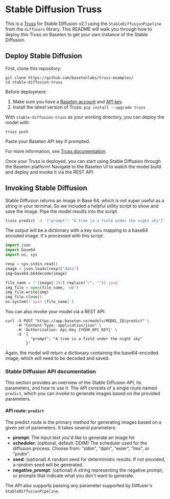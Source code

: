 # Stable Diffusion Truss

This is a [Truss](https://truss.baseten.co/) for Stable Diffusion v2.1 using the `StableDiffusionPipeline` from the `diffusers` library. This README will walk you through how to deploy this Truss on Baseten to get your own instance of the Stable Diffusion.

## Deploy Stable Diffusion

First, clone this repository:

```
git clone https://github.com/basetenlabs/truss-examples/
cd stable-diffusion-truss
```

Before deployment:

1. Make sure you have a [Baseten account](https://app.baseten.co/signup) and [API key](https://app.baseten.co/settings/account/api_keys).
2. Install the latest version of Truss: `pip install --upgrade truss`

With `stable-diffusion-truss` as your working directory, you can deploy the model with:

```
truss push
```

Paste your Baseten API key if prompted.

For more information, see [Truss documentation](https://truss.baseten.co).

Once your Truss is deployed, you can start using Stable Diffusion through the Baseten platform! Navigate to the Baseten UI to watch the model build and deploy and invoke it via the REST API.

## Invoking Stable Diffusion

Stable Diffusion returns an image in Base 64, which is not super useful as a string in your terminal. So we included a helpful utility script to show and save the image. Pipe the model results into the script.

```sh
truss predict -d '{"prompt": "A tree in a field under the night sky"}' | python show.py
```

The output will be a dictionary with a key `data` mapping to a base64 encoded image. It's processed with this script:

```python
import json
import base64
import os, sys

resp = sys.stdin.read()
image = json.loads(resp)["data"]
img=base64.b64decode(image)

file_name = f'{image[-10:].replace("/", "")}.jpeg'
img_file = open(file_name, 'wb')
img_file.write(img)
img_file.close()
os.system(f'open {file_name}')
```

You can also invoke your model via a REST API:

```
curl -X POST "https://app.baseten.co/models/MODEL_ID/predict" \
     -H "Content-Type: application/json" \
     -H 'Authorization: Api-Key {YOUR_API_KEY}' \
     -d '{
           "prompt": "A tree in a field under the night sky"
         }'
```

Again, the model will return a dictionary containing the base64-encoded image, which will need to be decoded and saved.

### Stable Diffusion API documentation

This section provides an overview of the Stable Diffusion API, its parameters, and how to use it. The API consists of a single route named `predict`, which you can invoke to generate images based on the provided parameters.

#### API route: `predict`

The predict route is the primary method for generating images based on a given set of parameters. It takes several parameters:

- **prompt**: The input text you'd like to generate an image for
- **scheduler**: (optional, default: DDIM) The scheduler used for the diffusion process. Choose from: "ddim", "dpm", "euler", "lms", or "pndm".
- **seed**: (optional) A random seed for deterministic results. If not provided, a random seed will be generated.
- **negative_prompt**: (optional) A string representing the negative prompt, or prompts that indicate what you don't want to generate.

The API also supports passing any parameter supported by Diffuser's `StableDiffusionPipeline`.
